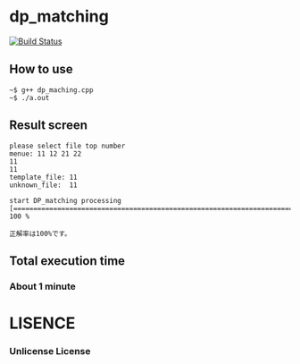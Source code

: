 # dp_matching
[![Build Status](https://travis-ci.org/uhobeike/dp_matching.svg?branch=master)](https://travis-ci.org/uhobeike/dp_matching)
## How to use
```
~$ g++ dp_maching.cpp
~$ ./a.out
```

## Result screen
```
please select file top number
menue: 11 12 21 22
11
11
template_file: 11
unknown_file:  11

start DP_matching processing
[====================================================================================================>] 100 %

正解率は100%です。
```
## Total execution time
###  About 1 minute

# LISENCE
### Unlicense License  